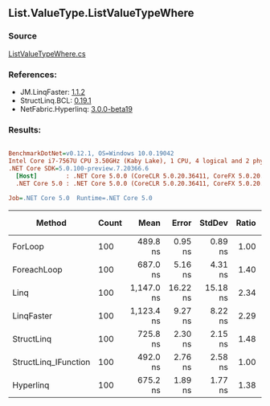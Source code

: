 ﻿## List.ValueType.ListValueTypeWhere

### Source
[ListValueTypeWhere.cs](../LinqBenchmarks/List/ValueType/ListValueTypeWhere.cs)

### References:
- JM.LinqFaster: [1.1.2](https://www.nuget.org/packages/JM.LinqFaster/1.1.2)
- StructLinq.BCL: [0.19.1](https://www.nuget.org/packages/StructLinq.BCL/0.19.1)
- NetFabric.Hyperlinq: [3.0.0-beta19](https://www.nuget.org/packages/NetFabric.Hyperlinq/3.0.0-beta19)

### Results:
``` ini

BenchmarkDotNet=v0.12.1, OS=Windows 10.0.19042
Intel Core i7-7567U CPU 3.50GHz (Kaby Lake), 1 CPU, 4 logical and 2 physical cores
.NET Core SDK=5.0.100-preview.7.20366.6
  [Host]        : .NET Core 5.0.0 (CoreCLR 5.0.20.36411, CoreFX 5.0.20.36411), X64 RyuJIT
  .NET Core 5.0 : .NET Core 5.0.0 (CoreCLR 5.0.20.36411, CoreFX 5.0.20.36411), X64 RyuJIT

Job=.NET Core 5.0  Runtime=.NET Core 5.0  

```
|               Method | Count |       Mean |    Error |   StdDev | Ratio | RatioSD |  Gen 0 | Gen 1 | Gen 2 | Allocated | CacheMisses/Op | BranchMispredictions/Op |
|--------------------- |------ |-----------:|---------:|---------:|------:|--------:|-------:|------:|------:|----------:|---------------:|------------------------:|
|              ForLoop |   100 |   489.8 ns |  0.95 ns |  0.89 ns |  1.00 |    0.00 |      - |     - |     - |         - |              0 |                       0 |
|          ForeachLoop |   100 |   687.0 ns |  5.16 ns |  4.31 ns |  1.40 |    0.01 |      - |     - |     - |         - |              0 |                       0 |
|                 Linq |   100 | 1,147.0 ns | 16.22 ns | 15.18 ns |  2.34 |    0.03 | 0.0648 |     - |     - |     136 B |              1 |                       1 |
|           LinqFaster |   100 | 1,123.4 ns |  9.27 ns |  8.22 ns |  2.29 |    0.02 | 2.4433 |     - |     - |    5112 B |              4 |                       2 |
|           StructLinq |   100 |   725.8 ns |  2.30 ns |  2.15 ns |  1.48 |    0.01 |      - |     - |     - |         - |              0 |                       1 |
| StructLinq_IFunction |   100 |   492.0 ns |  2.76 ns |  2.58 ns |  1.00 |    0.01 |      - |     - |     - |         - |              0 |                       0 |
|            Hyperlinq |   100 |   675.2 ns |  1.89 ns |  1.77 ns |  1.38 |    0.00 |      - |     - |     - |         - |              0 |                       1 |
